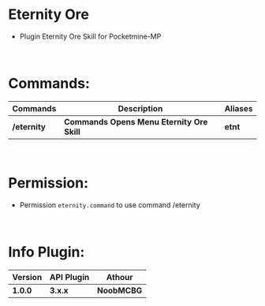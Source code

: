 # Eternity Ore
- Plugin Eternity Ore Skill for Pocketmine-MP
<br>

# Commands:
| **Commands**| **Description** | **Aliases** |
| --- | --- | --- |
| **/eternity** | **Commands Opens Menu Eternity Ore Skill** | **etnt**|
<br>

# Permission:
- Permission `eternity.command` to use command /eternity
<br>

# Info Plugin:
| **Version**| **API Plugin** | **Athour** |
| --- | --- | --- |
| **1.0.0** | **3.x.x** | **NoobMCBG**|
